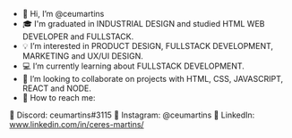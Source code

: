 - 👋 Hi, I’m @ceumartins
- :mortar_board: I'm graduated in INDUSTRIAL DESIGN and studied HTML WEB DEVELOPER and FULLSTACK.
- :bulb: I’m interested in PRODUCT DESIGN, FULLSTACK DEVELOPMENT, MARKETING and UX/UI DESIGN.
- :computer: I’m currently learning about FULLSTACK DEVELOPMENT.
- :hammer: I’m looking to collaborate on projects with HTML, CSS, JAVASCRIPT, REACT and NODE.
- :e-mail: How to reach me:

:small_blue_diamond: Discord: ceumartins#3115
:small_blue_diamond: Instagram: @ceumartins
:small_blue_diamond: LinkedIn: www.linkedin.com/in/ceres-martins/

<!---
ceumartins/ceumartins is a ✨ special ✨ repository because its `README.md` (this file) appears on your GitHub profile.
You can click the Preview link to take a look at your changes.
--->
